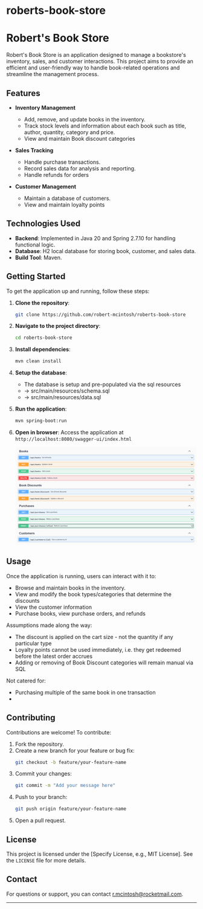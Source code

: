 # roberts-book-store

# Robert's Book Store

Robert's Book Store is an application designed to manage a bookstore's inventory, sales, and customer interactions. This
project aims to provide an efficient and user-friendly way to handle book-related operations and streamline the
management process.

## Features

- **Inventory Management**
    - Add, remove, and update books in the inventory.
  - Track stock levels and information about each book such as title, author, quantity, category and price.
  - View and maintain Book discount categories

- **Sales Tracking**
    - Handle purchase transactions.
    - Record sales data for analysis and reporting.
  - Handle refunds for orders

- **Customer Management**
    - Maintain a database of customers.
  - View and maintain loyalty points

## Technologies Used

- **Backend**: Implemented in Java 20 and Spring 2.7.10 for handling functional logic.
- **Database**: H2 local database for storing book, customer, and sales data.
- **Build Tool**: Maven.

## Getting Started

To get the application up and running, follow these steps:

1. **Clone the repository**:
   ```bash
   git clone https://github.com/robert-mcintosh/roberts-book-store
   ```
2. **Navigate to the project directory**:
   ```bash
   cd roberts-book-store
   ```
3. **Install dependencies**:
   ```bash
   mvn clean install 
   ```
4. **Setup the database**:
    - The database is setup and pre-populated via the sql resources
    - -> src/main/resources/schema.sql
    - -> src/main/resources/data.sql


5. **Run the application**:
   ```bash
   mvn spring-boot:run 
   ```

6. **Open in browser**:
   Access the application at `http://localhost:8080/swagger-ui/index.html`

   ![img.png](img.png)

## Usage

Once the application is running, users can interact with it to:

- Browse and maintain books in the inventory.
- View and modify the book types/categories that determine the discounts
- View the customer information
- Purchase books, view purchase orders, and refunds

Assumptions made along the way:

- The discount is applied on the cart size - not the quantity if any particular type
- Loyalty points cannot be used immediately, i.e. they get redeemed before the latest order accrues
- Adding or removing of Book Discount categories will remain manual via SQL

Not catered for:

- Purchasing multiple of the same book in one transaction
-

## Contributing

Contributions are welcome! To contribute:

1. Fork the repository.
2. Create a new branch for your feature or bug fix:
   ```bash
   git checkout -b feature/your-feature-name
   ```
3. Commit your changes:
   ```bash
   git commit -m "Add your message here"
   ```
4. Push to your branch:
   ```bash
   git push origin feature/your-feature-name
   ```
5. Open a pull request.

## License

This project is licensed under the [Specify License, e.g., MIT License]. See the `LICENSE` file for more details.

## Contact

For questions or support, you can contact r.mcintosh@rocketmail.com.

---